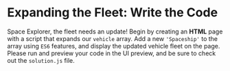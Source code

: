 # Expanding the Fleet: Write the Code

Space Explorer, the fleet needs an update! Begin by creating an **HTML** page with a script that expands our `vehicle` array. Add a new `'Spaceship'` to the array using `ES6` features, and display the updated vehicle fleet on the page. Please run and preview your code in the UI preview, and be sure to check out the `solution.js` file.